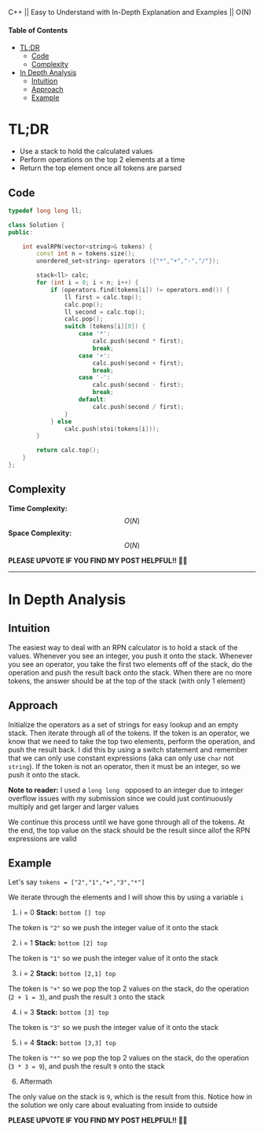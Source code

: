 C++ || Easy to Understand with In-Depth Explanation and Examples || O(N)

#### Table of Contents

- [TL;DR](#tldr)
  - [Code](#code)
  - [Complexity](#complexity)
- [In Depth Analysis](#in-depth-analysis)
  - [Intuition](#intuition)
  - [Approach](#approach)
  - [Example](#example)

# TL;DR

* Use a stack to hold the calculated values
* Perform operations on the top 2 elements at a time
* Return the top element once all tokens are parsed

## Code

```c++
typedef long long ll;

class Solution {
public:

    int evalRPN(vector<string>& tokens) {
        const int n = tokens.size();
        unordered_set<string> operators ({"*","+","-","/"});

        stack<ll> calc;
        for (int i = 0; i < n; i++) {
            if (operators.find(tokens[i]) != operators.end()) {
                ll first = calc.top();
                calc.pop();
                ll second = calc.top();
                calc.pop();
                switch (tokens[i][0]) {
                    case '*':
                        calc.push(second * first);
                        break;
                    case '+':
                        calc.push(second + first);
                        break;
                    case '-':
                        calc.push(second - first);
                        break;
                    default:
                        calc.push(second / first);
                }
            } else
                calc.push(stoi(tokens[i]));
        }

        return calc.top();
    }
};
```

## Complexity

**Time Complexity:** $$O(N)$$
**Space Complexity:** $$O(N)$$

**PLEASE UPVOTE IF YOU FIND MY POST HELPFUL!! 🥺😁**

---

# In Depth Analysis

## Intuition

The easiest way to deal with an RPN calculator is to hold a stack of the values. Whenever you see an integer, you push it onto the stack. Whenever you see an operator, you take the first two elements off of the stack, do the operation and push the result back onto the stack. When there are no more tokens, the answer should be at the top of the stack (with only 1 element)

## Approach 

Initialize the operators as a set of strings for easy lookup and an empty stack. Then iterate through all of the tokens. If the token is an operator, we know that we need to take the top two elements, perform the operation, and push the result back. I did this by using a switch statement and remember that we can only use constant expressions (aka can only use `char` not `string`). If the token is not an operator, then it must be an integer, so we push it onto the stack.

**Note to reader:** I used a `long long ` opposed to an integer due to integer overflow issues with my submission since we could just continuously multiply and get larger and larger values

We continue this process until we have gone through all of the tokens. At the end, the top value on the stack should be the result since allof the RPN expressions are valid

## Example

Let's say `tokens = ["2","1","+","3","*"]`

We iterate through the elements and I will show this by using a variable `i`

1. i = 0
**Stack:** `bottom [] top`

The token is `"2"` so we push the integer value of it onto the stack

2. i = 1
**Stack:** `bottom [2] top`

The token is `"1"` so we push the integer value of it onto the stack

3. i = 2
**Stack:** `bottom [2,1] top`

The token is `"+"` so we pop the top 2 values on the stack, do the operation (`2 + 1 = 3`), and push the result `3` onto the stack

4. i = 3
**Stack:** `bottom [3] top`

The token is `"3"` so we push the integer value of it onto the stack

5. i = 4
**Stack:** `bottom [3,3] top`

The token is `"*"` so we pop the top 2 values on the stack, do the operation (`3 * 3 = 9`), and push the result `9` onto the stack

6. Aftermath

The only value on the stack is `9`, which is the result from this. Notice how in the solution we only care about evaluating from inside to outside

**PLEASE UPVOTE IF YOU FIND MY POST HELPFUL!! 🥺😁**